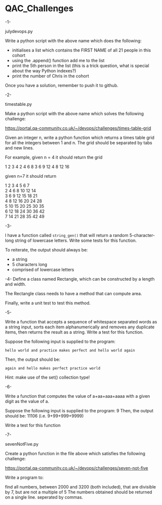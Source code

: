 # QAC_Challenges
-1-

julydevops.py

Write a python script with the above name which does the following:

- initialises a list which contains the FIRST NAME of all 21 people in this cohort
- using the .append() function add me to the list
- print the 5th person in the list (this is a trick question, what is special about the way Python indexes?)
- print the number of Chris in the cohort

Once you have a solution, remember to push it to github.

-2-

timestable.py

Make a python script with the above name which solves the following challenge: 

https://portal.qa-community.co.uk/~/devops/challenges/times-table-grid

Given an integer n, write a python function which returns a times table grid for all the integers between 1 and n.
The grid should be separated by tabs and new lines.

For example, given n = 4 it should return the grid

1   2   3   4
2   4   6   8
3   6   9   12
4   8   12  16

given n=7 it should return

1   2   3   4   5   6   7   
2   4   6   8   10  12  14  
3   6   9   12  15  18  21  
4   8   12  16  20  24  28  
5   10  15  20  25  30  35  
6   12  18  24  30  36  42  
7   14  21  28  35  42  49  

-3-

I have a function called `string_gen()` that will return a random 5-character-long string of lowercase letters. Write some tests for this function. 

To reiterate, the output should always be:
	
- a string
- 5 characters long
- comprised of lowercase letters


-4-
Define a class named Rectangle, which can be constructed by a length and width.

The Rectangle class needs to have a method that can compute area.

Finally, write a unit test to test this method.


-5-

Write a function that accepts a sequence of whitespace separated words as a string input, sorts each item alphanumerically and removes any duplicate items, then returns the result as a string. 
Write a test for this function.

Suppose the following input is supplied to the program: 

    hello world and practice makes perfect and hello world again

Then, the output should be: 

    again and hello makes perfect practice world

Hint: make use of the set() collection type!

-6-

Write a function that computes the value of a+aa+aaa+aaaa with a given digit as the value of a.

 

Suppose the following input is supplied to the program: 9 Then, the output should be: 11106 (i.e. 9+99+999+9999)
 

Write a test for this function

-7-

sevenNotFive.py

Create a python function in the file above which satisfies the following challenge:

https://portal.qa-community.co.uk/~/devops/challenges/seven-not-five

Write a program to:

find all numbers, between 2000 and 3200 (both included), that are divisible by 7, but are not a multiple of 5
The numbers obtained should be returned on a single line. seperated by commas.

